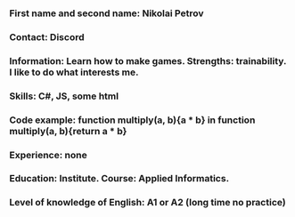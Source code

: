 ### First name and second name: Nikolai Petrov
### Contact: Discord
### Information: Learn how to make games. Strengths: trainability. I like to do what interests me.
### Skills: C#, JS, some html
### Сode example: function multiply(a, b){a * b} in function multiply(a, b){return a * b}
### Experience: none
### Education: Institute. Course: Applied Informatics.
### Level of knowledge of English: A1 or A2 (long time no practice)
